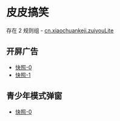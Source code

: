 # 皮皮搞笑

存在 2 规则组 - [cn.xiaochuankeji.zuiyouLite](/src/apps/cn.xiaochuankeji.zuiyouLite.ts)

## 开屏广告

- [快照-0](https://i.gkd.li/import/12745084)
- [快照-1](https://i.gkd.li/import/12745095)

## 青少年模式弹窗

- [快照-0](https://i.gkd.li/import/12745083)
